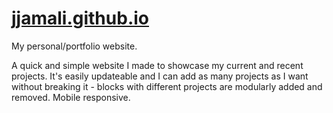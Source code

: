 # [jjamali.github.io](https://jjamali.github.io/m)
My personal/portfolio website.

A quick and simple website I made to showcase my current and recent projects. It's easily updateable and I can add as many projects as I want without breaking it - blocks with different projects are modularly added and removed. Mobile responsive. 

